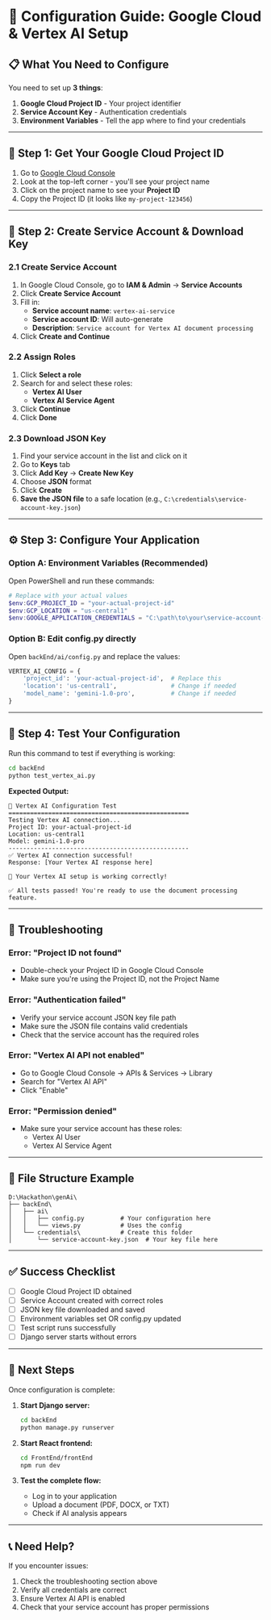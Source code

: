 # 🔧 Configuration Guide: Google Cloud & Vertex AI Setup

## 📋 What You Need to Configure

You need to set up **3 things**:

1. **Google Cloud Project ID** - Your project identifier
2. **Service Account Key** - Authentication credentials
3. **Environment Variables** - Tell the app where to find your credentials

---

## 🎯 Step 1: Get Your Google Cloud Project ID

1. Go to [Google Cloud Console](https://console.cloud.google.com/)
2. Look at the top-left corner - you'll see your project name
3. Click on the project name to see your **Project ID**
4. Copy the Project ID (it looks like `my-project-123456`)

---

## 🔑 Step 2: Create Service Account & Download Key

### 2.1 Create Service Account
1. In Google Cloud Console, go to **IAM & Admin** → **Service Accounts**
2. Click **Create Service Account**
3. Fill in:
   - **Service account name**: `vertex-ai-service`
   - **Service account ID**: Will auto-generate
   - **Description**: `Service account for Vertex AI document processing`
4. Click **Create and Continue**

### 2.2 Assign Roles
1. Click **Select a role**
2. Search for and select these roles:
   - **Vertex AI User**
   - **Vertex AI Service Agent**
3. Click **Continue**
4. Click **Done**

### 2.3 Download JSON Key
1. Find your service account in the list and click on it
2. Go to **Keys** tab
3. Click **Add Key** → **Create New Key**
4. Choose **JSON** format
5. Click **Create**
6. **Save the JSON file** to a safe location (e.g., `C:\credentials\service-account-key.json`)

---

## ⚙️ Step 3: Configure Your Application

### Option A: Environment Variables (Recommended)

Open PowerShell and run these commands:

```powershell
# Replace with your actual values
$env:GCP_PROJECT_ID = "your-actual-project-id"
$env:GCP_LOCATION = "us-central1"
$env:GOOGLE_APPLICATION_CREDENTIALS = "C:\path\to\your\service-account-key.json"
```

### Option B: Edit config.py directly

Open `backEnd/ai/config.py` and replace the values:

```python
VERTEX_AI_CONFIG = {
    'project_id': 'your-actual-project-id',  # Replace this
    'location': 'us-central1',               # Change if needed
    'model_name': 'gemini-1.0-pro',          # Change if needed
}
```

---

## 🧪 Step 4: Test Your Configuration

Run this command to test if everything is working:

```bash
cd backEnd
python test_vertex_ai.py
```

**Expected Output:**
```
🧪 Vertex AI Configuration Test
==================================================
Testing Vertex AI connection...
Project ID: your-actual-project-id
Location: us-central1
Model: gemini-1.0-pro
--------------------------------------------------
✅ Vertex AI connection successful!
Response: [Your Vertex AI response here]

🎉 Your Vertex AI setup is working correctly!

✅ All tests passed! You're ready to use the document processing feature.
```

---

## 🚨 Troubleshooting

### Error: "Project ID not found"
- Double-check your Project ID in Google Cloud Console
- Make sure you're using the Project ID, not the Project Name

### Error: "Authentication failed"
- Verify your service account JSON key file path
- Make sure the JSON file contains valid credentials
- Check that the service account has the required roles

### Error: "Vertex AI API not enabled"
- Go to Google Cloud Console → APIs & Services → Library
- Search for "Vertex AI API"
- Click "Enable"

### Error: "Permission denied"
- Make sure your service account has these roles:
  - Vertex AI User
  - Vertex AI Service Agent

---

## 📁 File Structure Example

```
D:\Hackathon\genAi\
├── backEnd\
│   ├── ai\
│   │   ├── config.py          # Your configuration here
│   │   └── views.py           # Uses the config
│   └── credentials\           # Create this folder
│       └── service-account-key.json  # Your key file here
```

---

## ✅ Success Checklist

- [ ] Google Cloud Project ID obtained
- [ ] Service Account created with correct roles
- [ ] JSON key file downloaded and saved
- [ ] Environment variables set OR config.py updated
- [ ] Test script runs successfully
- [ ] Django server starts without errors

---

## 🚀 Next Steps

Once configuration is complete:

1. **Start Django server:**
   ```bash
   cd backEnd
   python manage.py runserver
   ```

2. **Start React frontend:**
   ```bash
   cd FrontEnd/frontEnd
   npm run dev
   ```

3. **Test the complete flow:**
   - Log in to your application
   - Upload a document (PDF, DOCX, or TXT)
   - Check if AI analysis appears

---

## 📞 Need Help?

If you encounter issues:
1. Check the troubleshooting section above
2. Verify all credentials are correct
3. Ensure Vertex AI API is enabled
4. Check that your service account has proper permissions

